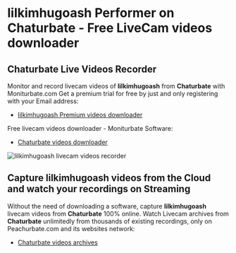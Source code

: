 # lilkimhugoash Performer on Chaturbate - Free LiveCam videos downloader

## Chaturbate Live Videos Recorder

Monitor and record livecam videos of **lilkimhugoash** from **Chaturbate** with Moniturbate.com
Get a premium trial for free by just and only registering with your Email address:
* [lilkimhugoash Premium videos downloader](https://moniturbate.com/request-demo-licence-key.html)

Free livecam videos downloader - Moniturbate Software:
* [Chaturbate videos downloader](https://moniturbate.com/moniturbate-download-software.html)

![lilkimhugoash livecam videos recorder](https://peachurnet.com/templates/moniturbate-software.png)


## Capture lilkimhugoash videos from the Cloud and watch your recordings on Streaming

Without the need of downloading a software, capture **lilkimhugoash** livecam videos from **Chaturbate** 100% online.
Watch Livecam archives from **Chaturbate** unlimitedly from thousands of existing recordings, only on Peachurbate.com and its websites network:
* [Chaturbate videos archives](https://peachurnet.com/)